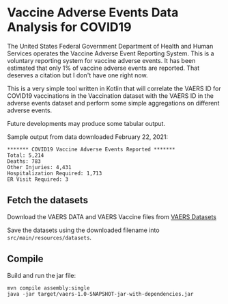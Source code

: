 # Vaccine Adverse Events Data Analysis for COVID19

The United States Federal Government Department of Health and Human Services
operates the Vaccine Adverse Event Reporting System. This is a voluntary reporting
system for vaccine adverse events. It has been estimated that only 1% of
vaccine adverse events are reported. That deserves a citation but I don't have
one right now.

This is a very simple tool written in Kotlin that will correlate the VAERS ID
for COVID19 vaccinations in the Vaccination dataset with the VAERS ID in the
adverse events dataset and perform some simple aggregations on different
adverse events.

Future developments may produce some tabular output.

Sample output from data downloaded February 22, 2021:

    ******* COVID19 Vaccine Adverse Events Reported *******
    Total: 5,214
    Deaths: 783
    Other Injuries: 4,431
    Hospitalization Required: 1,713
    ER Visit Required: 3

## Fetch the datasets

Download the VAERS DATA and VAERS Vaccine files from
[VAERS Datasets](https://vaers.hhs.gov/data/datasets.html)

Save the datasets using the downloaded filename into `src/main/resources/datasets`.

## Compile

Build and run the jar file:

    mvn compile assembly:single
    java -jar target/vaers-1.0-SNAPSHOT-jar-with-dependencies.jar

